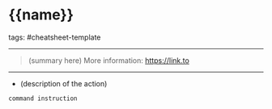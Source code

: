 # {{name}}

tags: #cheatsheet-template

---

> (summary here)
> More information: <https://link.to>

---

- (description of the action)

`command instruction`
